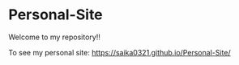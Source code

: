 # Personal-Site

Welcome to my repository!!

To see my personal site:
https://saika0321.github.io/Personal-Site/
